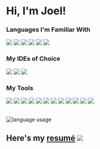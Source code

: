 # Hi, I'm Joel!

### Languages I'm Familiar With

<img src="https://img.shields.io/badge/java-%23007396.svg?&style=for-the-badge&logo=java&logoColor=white" /> <img src="https://img.shields.io/badge/c%2B%2B-%2300599C.svg?&style=for-the-badge&logo=c%2B%2B&logoColor=white" /> <img src="https://img.shields.io/badge/python-%233776AB.svg?&style=for-the-badge&logo=python&logoColor=white" /> <img src="https://img.shields.io/badge/javascript-%23F7DF1E.svg?&style=for-the-badge&logo=javascript&logoColor=black" /> <img src="https://img.shields.io/badge/html5-%23E34F26.svg?&style=for-the-badge&logo=html5&logoColor=white" /> <img src="https://img.shields.io/badge/css3-%231572B6.svg?&style=for-the-badge&logo=css3&logoColor=white" />

### My IDEs of Choice
<img src="https://img.shields.io/badge/intellij%20idea-%23000000.svg?&style=for-the-badge&logo=intellij%20idea&logoColor=white" /> <img src="https://img.shields.io/badge/pycharm-%23000000.svg?&style=for-the-badge&logo=pycharm&logoColor=white" /> <img src="https://img.shields.io/badge/visual%20studio%20code-%23007ACC.svg?&style=for-the-badge&logo=visual%20studio%20code&logoColor=white" />

### My Tools
<img src="https://img.shields.io/badge/apache%20maven-%23C71A36.svg?&style=for-the-badge&logo=apache%20maven&logoColor=white" /> <img src="https://img.shields.io/badge/firefox%20browser-%23FF7139.svg?&style=for-the-badge&logo=firefox%20browser&logoColor=white" /> <img src="https://img.shields.io/badge/repl.it-%23667881.svg?&style=for-the-badge&logo=repl.it&logoColor=white" /> <img src="https://img.shields.io/badge/jetbrains-%23000000.svg?&style=for-the-badge&logo=jetbrains&logoColor=white" /> <img src="https://img.shields.io/badge/stack%20overflow-%23FE7A16.svg?&style=for-the-badge&logo=stack%20overflow&logoColor=white" /> <img src="https://img.shields.io/badge/vim-%23019733.svg?&style=for-the-badge&logo=vim&logoColor=white" /> <img src="https://img.shields.io/badge/linux-%23FCC624.svg?&style=for-the-badge&logo=linux&logoColor=black" /> <img src="https://img.shields.io/badge/notepad%2B%2B-%2390E59A.svg?&style=for-the-badge&logo=notepad%2B%2B&logoColor=black" /> <img src="https://img.shields.io/badge/git-%23F05032.svg?&style=for-the-badge&logo=git&logoColor=white" /> <img src="https://img.shields.io/badge/google-%234285F4.svg?&style=for-the-badge&logo=google&logoColor=white" /> <img src="https://img.shields.io/badge/postgresql-%23336791.svg?&style=for-the-badge&logo=postgresql&logoColor=white" /> <img src="https://img.shields.io/badge/sqlite-%23003B57.svg?&style=for-the-badge&logo=sqlite&logoColor=white" />

<br>

<img src="https://github-readme-stats.vercel.app/api/top-langs/?username=jjoeldaniel&layout=compact&hide=cmake&langs_count=6&theme=tokyonight" alt="language usage">

<h2>
  Here's my
  <a href="https://github.com/jjoeldaniel/jjoeldaniel/blob/main/JoelDanielRico_resume.pdf">resumé</a>
  <img src="https://img.shields.io/badge/Updated-12--05--22-lightgrey?logoColor=red">
</h2>
